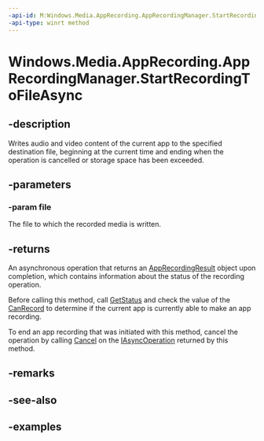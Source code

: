 ```yaml
---
-api-id: M:Windows.Media.AppRecording.AppRecordingManager.StartRecordingToFileAsync(Windows.Storage.StorageFile)
-api-type: winrt method
---
```


<!-- Method syntax.
public IAsyncOperation<AppRecordingResult> AppRecordingManager.StartRecordingToFileAsync(StorageFile file)
-->

# Windows.Media.AppRecording.AppRecordingManager.StartRecordingToFileAsync

## -description
Writes audio and video content of the current app to the specified destination file, beginning at the current time and ending when the operation is cancelled or storage space has been exceeded.

## -parameters
### -param file
The file to which the recorded media is written.

## -returns
An asynchronous operation that returns an [AppRecordingResult](C:\Users\drewbat\Source\Repos\winrt-api\windows.media.apprecording\apprecordingresult.md) object upon completion, which contains information about the status of the recording operation.

Before calling this method, call [GetStatus](apprecordingmanager_recordtimespantofileasync_583577299.md) and check the value of the [CanRecord](apprecordingstatus_canrecord.md) to determine if the current app is currently able to make an app recording.

To end an app recording that was initiated with this method, cancel the operation by calling [Cancel](https://docs.microsoft.com/uwp/api/windows.foundation.iasyncinfo.Cancel) on the [IAsyncOperation](https://docs.microsoft.com/uwp/api/windows.foundation.iasyncoperation_tresult_) returned by this method.

## -remarks

## -see-also

## -examples


